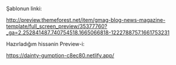 Şablonun linki:

http://preview.themeforest.net/item/gmag-blog-news-magazine-template/full_screen_preview/35377760?_ga=2.252841487.740754518.1665066818-1222788757.1661753231

Hazırladığım hissənin Preview-i:

https://dainty-gumption-c8ec80.netlify.app/
